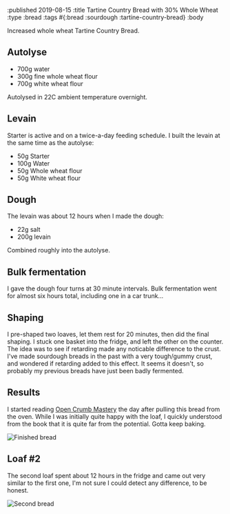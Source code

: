 :published 2019-08-15
:title Tartine Country Bread with 30% Whole Wheat
:type :bread
:tags #{:bread :sourdough :tartine-country-bread}
:body

Increased whole wheat Tartine Country Bread.

## Autolyse

- 700g water
- 300g fine whole wheat flour
- 700g white wheat flour

Autolysed in 22C ambient temperature overnight.

## Levain

Starter is active and on a twice-a-day feeding schedule. I built the levain at
the same time as the autolyse:

- 50g Starter
- 100g Water
- 50g Whole wheat flour
- 50g White wheat flour

## Dough

The levain was about 12 hours when I made the dough:

- 22g salt
- 200g levain

Combined roughly into the autolyse.

## Bulk fermentation

I gave the dough four turns at 30 minute intervals. Bulk fermentation went for
almost six hours total, including one in a car trunk...

## Shaping

I pre-shaped two loaves, let them rest for 20 minutes, then did the final
shaping. I stuck one basket into the fridge, and left the other on the counter.
The idea was to see if retarding made any noticable difference to the crust.
I've made sourdough breads in the past with a very tough/gummy crust, and
wondered if retarding added to this effect. It seems it doesn't, so probably my
previous breads have just been badly fermented.

## Results

I started reading [Open Crumb
Mastery](http://www.breadwerx.com/open-crumb-mastery/) the day after pulling
this bread from the oven. While I was initially quite happy with the loaf, I
quickly understood from the book that it is quite far from the potential. Gotta
keep baking.

![Finished bread](/images/bread/IMG_1473.jpg)

## Loaf #2

The second loaf spent about 12 hours in the fridge and came out very similar to
the first one, I'm not sure I could detect any difference, to be honest.

![Second bread](/images/bread/IMG_1480.jpg)
